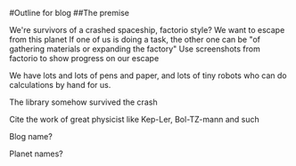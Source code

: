 #Outline for blog
##The premise

We're survivors of a crashed spaceship, factorio style?
  We want to escape from this planet
  If one of us is doing a task, the other one can be "of gathering materials or expanding the factory"
  Use screenshots from factorio to show progress on our escape

We have lots and lots of pens and paper, and lots of tiny robots who can do calculations by hand for us.

The library somehow survived the crash

Cite the work of great physicist like Kep-Ler, Bol-TZ-mann and such

Blog name?

Planet names?
